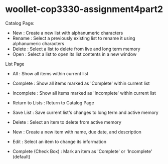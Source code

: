 # woollet-cop3330-assignment4part2

Catalog Page:

  - New : Create a new list with alphanumeric characters
  - Rename : Select a previously existing list to rename it using alphanumeric characters
  - Delete : Select a list to delete from live and long term memory
  - Open : Select a list to open its list contents in a new window
  
List Page

  - All : Show all items within current list
  - Complete : Show all items marked as 'Complete' within current list
  - Incomplete : Show all items marked as 'Incomplete' within current list
  - Return to Lists : Return to Catalog Page
  - Save List : Save current list's changes to long term and active memory
  
  - Delete : Select an item to delete from active memory
  - New : Create a new item with name, due date, and description
  - Edit : Select an item to change its information
  - Complete (Check Box) : Mark an item as 'Complete' or 'Incomplete' (default)
